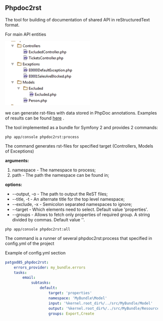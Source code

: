 Phpdoc2rst
---

The tool for building of documentation of shared API in reStructuredText format.

For main API entities 

![Preview](Resources/public/input.jpg)

we can generate rst-files with data stored in PhpDoc annotations. 
Examples of results can be found [here](Resources/test/expected) .
 
The tool implemented as a bundle for Symfony 2 and provides 2 commands:

```shell
php app/console phpdoc2rst:process
```

The command generates rst-files for specified target (Controllers, Models of Exceptions)

**arguments:**

1. namespace - The namespace to process;
1. path - The path the namespace can be found in;

**options:**

- --output, -o - The path to output the ReST files;
- --title, -t - An alternate title for the top level namespace;
- --exclude, -x - Semicolon separated namespaces to ignore;
- --target - Which elements need to select. Default value 'properties'.
- --groups - Allows to fetch only properties of required group. 
    A string divided by commas. Default value ''.

```shell
php app/console phpdoc2rst:all
```

The command is a runner of several phpdoc2rst:process that specified in config.yml of the project

Example of config.yml section

```yml
patgod85_phpdoc2rst:
    errors_provider: my_bundle.errors
    tasks:
        email:
            subtasks:
                default:
                    target: 'properties'
                    namespace: 'MyBundle\Model'
                    input: '%kernel.root_dir%/../src/MyBundle/Model'
                    output: '%kernel.root_dir%/../src/MyBundle/Resources/views/model'
                    groups: Export,Create
```
 
